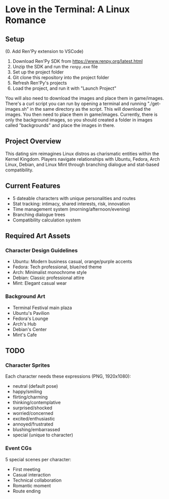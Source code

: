 # Love in the Terminal: A Linux Romance

## Setup

(0. Add Ren'Py extension to VSCode)
1. Download Ren'Py SDK from https://www.renpy.org/latest.html
2. Unzip the SDK and run the `renpy.exe` file
3. Set up the project folder
4. Git clone this repository into the project folder
5. Refresh Ren'Py's projects
6. Load the project, and run it with "Launch Project"

You will also need to download the images and place them in game/images. There's a curl script you can run by opening a terminal and running "./get-images.sh" in the same directory as the script. This will download the images. You then need to place them in game/images. Currently, there is only the background images, so you should created a folder in images called "backgrounds" and place the images in there.

## Project Overview
This dating sim reimagines Linux distros as charismatic entities within the Kernel Kingdom. Players navigate relationships with Ubuntu, Fedora, Arch Linux, Debian, and Linux Mint through branching dialogue and stat-based  
compatibility.

## Current Features
- 5 dateable characters with unique personalities and routes
- Stat tracking: intimacy, shared interests, risk, innovation
- Time management system (morning/afternoon/evening)
- Branching dialogue trees
- Compatibility calculation system

## Required Art Assets

### Character Design Guidelines
- Ubuntu: Modern business casual, orange/purple accents
- Fedora: Tech professional, blue/red theme
- Arch: Minimalist monochrome style
- Debian: Classic professional attire
- Mint: Elegant casual wear

### Background Art 
- Terminal Festival main plaza
- Ubuntu's Pavilion
- Fedora's Lounge
- Arch's Hub
- Debian's Center
- Mint's Cafe

## TODO

### Character Sprites
Each character needs these expressions (PNG, 1920x1080):
- neutral (default pose)
- happy/smiling
- flirting/charming
- thinking/contemplative
- surprised/shocked
- worried/concerned
- excited/enthusiastic
- annoyed/frustrated
- blushing/embarrassed
- special (unique to character)

### Event CGs
5 special scenes per character:
- First meeting
- Casual interaction
- Technical collaboration
- Romantic moment
- Route ending
